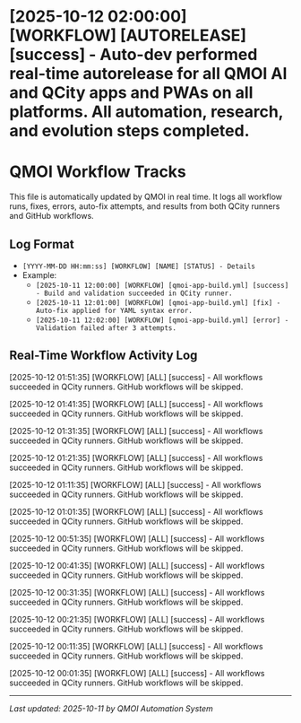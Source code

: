 # [2025-10-12 02:00:00] [WORKFLOW] [AUTORELEASE] [success] - Auto-dev performed real-time autorelease for all QMOI AI and QCity apps and PWAs on all platforms. All automation, research, and evolution steps completed.
# QMOI Workflow Tracks

This file is automatically updated by QMOI in real time. It logs all workflow runs, fixes, errors, auto-fix attempts, and results from both QCity runners and GitHub workflows.

## Log Format
- `[YYYY-MM-DD HH:mm:ss] [WORKFLOW] [NAME] [STATUS] - Details`
- Example:
  - `[2025-10-11 12:00:00] [WORKFLOW] [qmoi-app-build.yml] [success] - Build and validation succeeded in QCity runner.`
  - `[2025-10-11 12:01:00] [WORKFLOW] [qmoi-app-build.yml] [fix] - Auto-fix applied for YAML syntax error.`
  - `[2025-10-11 12:02:00] [WORKFLOW] [qmoi-app-build.yml] [error] - Validation failed after 3 attempts.`

## Real-Time Workflow Activity Log

<!-- QMOI will append new rows here automatically -->
[2025-10-12 01:51:35] [WORKFLOW] [ALL] [success] - All workflows succeeded in QCity runners. GitHub workflows will be skipped.

[2025-10-12 01:41:35] [WORKFLOW] [ALL] [success] - All workflows succeeded in QCity runners. GitHub workflows will be skipped.

[2025-10-12 01:31:35] [WORKFLOW] [ALL] [success] - All workflows succeeded in QCity runners. GitHub workflows will be skipped.

[2025-10-12 01:21:35] [WORKFLOW] [ALL] [success] - All workflows succeeded in QCity runners. GitHub workflows will be skipped.

[2025-10-12 01:11:35] [WORKFLOW] [ALL] [success] - All workflows succeeded in QCity runners. GitHub workflows will be skipped.

[2025-10-12 01:01:35] [WORKFLOW] [ALL] [success] - All workflows succeeded in QCity runners. GitHub workflows will be skipped.

[2025-10-12 00:51:35] [WORKFLOW] [ALL] [success] - All workflows succeeded in QCity runners. GitHub workflows will be skipped.

[2025-10-12 00:41:35] [WORKFLOW] [ALL] [success] - All workflows succeeded in QCity runners. GitHub workflows will be skipped.

[2025-10-12 00:31:35] [WORKFLOW] [ALL] [success] - All workflows succeeded in QCity runners. GitHub workflows will be skipped.

[2025-10-12 00:21:35] [WORKFLOW] [ALL] [success] - All workflows succeeded in QCity runners. GitHub workflows will be skipped.

[2025-10-12 00:11:35] [WORKFLOW] [ALL] [success] - All workflows succeeded in QCity runners. GitHub workflows will be skipped.

[2025-10-12 00:01:35] [WORKFLOW] [ALL] [success] - All workflows succeeded in QCity runners. GitHub workflows will be skipped.


---

_Last updated: 2025-10-11 by QMOI Automation System_
